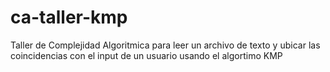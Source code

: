 # ca-taller-kmp
Taller de Complejidad Algoritmica para leer un archivo de texto y ubicar las coincidencias con el input de un usuario usando el algortimo KMP
